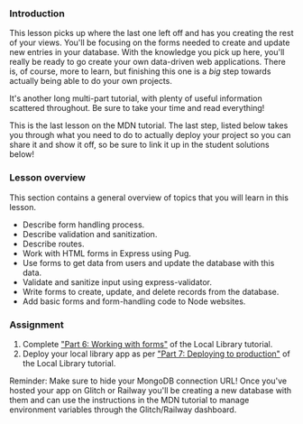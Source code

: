 ### Introduction

This lesson picks up where the last one left off and has you creating the rest of your views. You'll be focusing on the forms needed to create and update new entries in your database. With the knowledge you pick up here, you'll really be ready to go create your own data-driven web applications. There is, of course, more to learn, but finishing this one is a _big_ step towards actually being able to do your own projects.

It's another long multi-part tutorial, with plenty of useful information scattered throughout. Be sure to take your time and read everything!

This is the last lesson on the MDN tutorial. The last step, listed below takes you through what you need to do to actually deploy your project so you can share it and show it off, so be sure to link it up in the student solutions below!

### Lesson overview

This section contains a general overview of topics that you will learn in this lesson.

- Describe form handling process.
- Describe validation and sanitization.
- Describe routes.
- Work with HTML forms in Express using Pug.
- Use forms to get data from users and update the database with this data.
- Validate and sanitize input using express-validator.
- Write forms to create, update, and delete records from the database.
- Add basic forms and form-handling code to Node websites.

### Assignment

<div class="lesson-content__panel" markdown="1">

1. Complete ["Part 6: Working with forms"](https://developer.mozilla.org/en-US/docs/Learn/Server-side/Express_Nodejs/forms) of the Local Library tutorial.
1. Deploy your local library app as per ["Part 7: Deploying to production"](https://developer.mozilla.org/en-US/docs/Learn/Server-side/Express_Nodejs/deployment) of the Local Library tutorial.

Reminder: Make sure to hide your MongoDB connection URL! Once you've hosted your app on Glitch or Railway you'll be creating a new database with them and can use the instructions in the MDN tutorial to manage environment variables through the Glitch/Railway dashboard.

</div>
